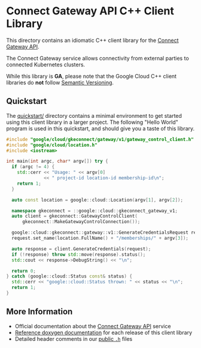 # Connect Gateway API C++ Client Library

This directory contains an idiomatic C++ client library for the
[Connect Gateway API][cloud-service-docs].

The Connect Gateway service allows connectivity from external parties to
connected Kubernetes clusters.

While this library is **GA**, please note that the Google Cloud C++ client
libraries do **not** follow [Semantic Versioning](https://semver.org/).

## Quickstart

The [quickstart/](quickstart/README.md) directory contains a minimal environment
to get started using this client library in a larger project. The following
"Hello World" program is used in this quickstart, and should give you a taste of
this library.

<!-- inject-quickstart-start -->

```cc
#include "google/cloud/gkeconnect/gateway/v1/gateway_control_client.h"
#include "google/cloud/location.h"
#include <iostream>

int main(int argc, char* argv[]) try {
  if (argc != 4) {
    std::cerr << "Usage: " << argv[0]
              << " project-id location-id membership-id\n";
    return 1;
  }

  auto const location = google::cloud::Location(argv[1], argv[2]);

  namespace gkeconnect = ::google::cloud::gkeconnect_gateway_v1;
  auto client = gkeconnect::GatewayControlClient(
      gkeconnect::MakeGatewayControlConnection());

  google::cloud::gkeconnect::gateway::v1::GenerateCredentialsRequest request;
  request.set_name(location.FullName() + "/memberships/" + argv[3]);

  auto response = client.GenerateCredentials(request);
  if (!response) throw std::move(response).status();
  std::cout << response->DebugString() << "\n";

  return 0;
} catch (google::cloud::Status const& status) {
  std::cerr << "google::cloud::Status thrown: " << status << "\n";
  return 1;
}
```

<!-- inject-quickstart-end -->

## More Information

- Official documentation about the [Connect Gateway API][cloud-service-docs]
  service
- [Reference doxygen documentation][doxygen-link] for each release of this
  client library
- Detailed header comments in our [public `.h`][source-link] files

[cloud-service-docs]: https://cloud.google.com/kubernetes-engine/enterprise/multicluster-management/gateway
[doxygen-link]: https://cloud.google.com/cpp/docs/reference/gkeconnect/latest/
[source-link]: https://github.com/googleapis/google-cloud-cpp/tree/main/google/cloud/gkeconnect
